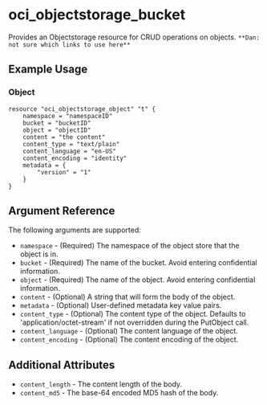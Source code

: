 # oci\_objectstorage\_bucket

Provides an Objectstorage resource for CRUD operations on objects.
`**Dan: not sure which links to use here**`

## Example Usage

### Object

```
resource "oci_objectstorage_object" "t" {
    namespace = "namespaceID"
    bucket = "bucketID"
    object = "objectID"
    content = "the content"
    content_type = "text/plain"
    content_language = "en-US"
    content_encoding = "identity"
    metadata = {
        "version" = "1"
    }
}
```

## Argument Reference

The following arguments are supported:

* `namespace` - (Required) The namespace of the object store that the object is in.
* `bucket` - (Required) The name of the bucket. Avoid entering confidential information.
* `object` - (Required) The name of the object. Avoid entering confidential information.
* `content` - (Optional) A string that will form the body of the object.
* `metadata` - (Optional) User-defined metadata key value pairs.
* `content_type` - (Optional) The content type of the object. Defaults to 'application/octet-stream' if not overridden during the PutObject call.
* `content_language` - (Optional) The content language of the object.
* `content_encoding` - (Optional) The content encoding of the object.

## Additional Attributes
* `content_length` - The content length of the body.
* `content_md5` - The base-64 encoded MD5 hash of the body.
